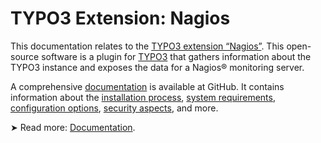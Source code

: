 # TYPO3 Extension: Nagios

This documentation relates to the [TYPO3 extension “Nagios”](https://github.com/schams-net/nagios/). This open-source software is a plugin for [TYPO3](https://typo3.org) that gathers information about the TYPO3 instance and exposes the data for a Nagios® monitoring server.

A comprehensive [documentation](https://github.com/schams-net/nagios/blob/release/Documentation/) is available at GitHub. It contains information about the [installation process](https://github.com/schams-net/nagios/blob/release/Documentation/InstallationAndSetup/Index.md), [system requirements](https://github.com/schams-net/nagios/blob/release/Documentation/InstallationAndSetup/Requirements/Index.md), [configuration options](https://github.com/schams-net/nagios/blob/release/Documentation/AdministrationAndConfiguration/Index.md), [security aspects](https://github.com/schams-net/nagios/blob/release/Documentation/SecurityAspects/Index.md), and more.

➤ Read more: [Documentation](https://github.com/schams-net/nagios/blob/release/Documentation/).
